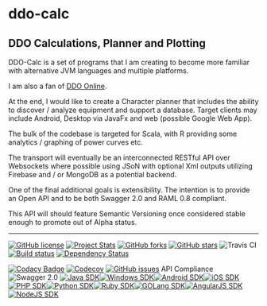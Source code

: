 # ddo-calc
## DDO Calculations, Planner and Plotting


DDO-Calc is a set of programs that I am creating to become more familiar with alternative JVM languages and multiple platforms.

I am also a fan of [DDO Online](http://www.ddo.com).

At the end, I would like to create a Character planner that includes the ability to discover / analyze equipment and support a database.  Target clients may include Android, Desktop via JavaFx and web (possible Google Web App).

The bulk of the codebase is targeted for Scala, with R providing some analytics / graphing of power curves etc.

The transport will eventually be an interconnected RESTful API over Websockets where possible using JSoN with optional Xml outputs utilizing Firebase and / or MongoDB as a potential backend.

One of the final additional goals is extensibility.  The intention is to provide an Open API and to be both Swagger 2.0 and RAML 0.8 compliant.

This API will should feature Semantic Versioning once considered stable enough to promote out of Alpha status.

- - -
[![GitHub license](https://img.shields.io/badge/license-Apache%202-blue.svg?style=plastic)](https://raw.githubusercontent.com/adarro/ddo-calc/master/LICENSE) [![Project Stats](https://www.openhub.net/p/ddo-calc/widgets/project_thin_badge?format=gif&amp;ref=Thin+badge)](https://www.openhub.net/p/ddo-calc) [![GitHub forks](https://img.shields.io/github/forks/adarro/ddo-calc.svg?style=plastic)](https://github.com/adarro/ddo-calc/network) [![GitHub stars](https://img.shields.io/github/stars/adarro/ddo-calc.svg?style=plastic)](https://github.com/adarro/ddo-calc/stargazers)
![Travis CI](https://travis-ci.org/adarro/ddo-calc.svg?branch=master)  [![Build status](https://ci.appveyor.com/api/projects/status/pnp0ghiwcu2lpkft?svg=true)](https://ci.appveyor.com/project/adarro/ddo-calc) [![Dependency Status](https://www.versioneye.com/user/projects/57618d410a82b2003b63b7b1/badge.svg?style=flat)](https://www.versioneye.com/user/projects/57618d410a82b2003b63b7b1)

[![Codacy Badge](https://api.codacy.com/project/badge/grade/2a569860b46048d3b84f2f6ecd0eaf2b)](https://www.codacy.com/app/adarro/ddo-calc) [![Codecov](https://img.shields.io/codecov/c/github/adarro/ddo-calc.svg?maxAge=2592000?style=plastic)](https://codecov.io/github/adarro/ddo-calc) [![GitHub issues](https://img.shields.io/github/issues/adarro/ddo-calc.svg?style=plastic)](https://github.com/adarro/ddo-calc/issues)
API Compliance ![Swagger 2.0](http://online.swagger.io/validator?url=https://raw.githubusercontent.com/adarro/ddo-calc/master/swagger.yaml)
[![Java SDK](https://apimatic.io/apiarydocs/image?template=java)](https://apimatic.io/apiarydocs/sdk?template=java&token=NTc2Nzc0NDVhMDE5ZTExY2E4MzQ1ZWY1&apiid=truthencode)[![Windows SDK](https://apimatic.io/apiarydocs/image?template=windows)](https://apimatic.io/apiarydocs/sdk?template=windows&token=NTc2Nzc0NDVhMDE5ZTExY2E4MzQ1ZWY1&apiid=truthencode)[![Android SDK](https://apimatic.io/apiarydocs/image?template=android)](https://apimatic.io/apiarydocs/sdk?template=android&token=NTc2Nzc0NDVhMDE5ZTExY2E4MzQ1ZWY1&apiid=truthencode)[![iOS SDK](https://apimatic.io/apiarydocs/image?template=ios)](https://apimatic.io/apiarydocs/sdk?template=ios&token=NTc2Nzc0NDVhMDE5ZTExY2E4MzQ1ZWY1&apiid=truthencode)[![PHP SDK](https://apimatic.io/apiarydocs/image?template=php)](https://apimatic.io/apiarydocs/sdk?template=php&token=NTc2Nzc0NDVhMDE5ZTExY2E4MzQ1ZWY1&apiid=truthencode)[![Python SDK](https://apimatic.io/apiarydocs/image?template=python)](https://apimatic.io/apiarydocs/sdk?template=python&token=NTc2Nzc0NDVhMDE5ZTExY2E4MzQ1ZWY1&apiid=truthencode)[![Ruby SDK](https://apimatic.io/apiarydocs/image?template=ruby)](https://apimatic.io/apiarydocs/sdk?template=ruby&token=NTc2Nzc0NDVhMDE5ZTExY2E4MzQ1ZWY1&apiid=truthencode)[![GOLang SDK](https://apimatic.io/apiarydocs/image?template=golang)](https://apimatic.io/apiarydocs/sdk?template=golang&token=NTc2Nzc0NDVhMDE5ZTExY2E4MzQ1ZWY1&apiid=truthencode)[![AngularJS SDK](https://apimatic.io/apiarydocs/image?template=angularjs)](https://apimatic.io/apiarydocs/sdk?template=angularjs&token=NTc2Nzc0NDVhMDE5ZTExY2E4MzQ1ZWY1&apiid=truthencode)[![NodeJS SDK](https://apimatic.io/apiarydocs/image?template=nodejs)](https://apimatic.io/apiarydocs/sdk?template=nodejs&token=NTc2Nzc0NDVhMDE5ZTExY2E4MzQ1ZWY1&apiid=truthencode)

